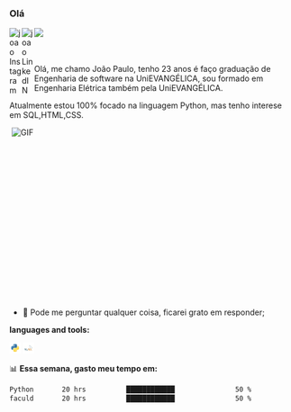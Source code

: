 ### Olá
<a href="https://www.instagram.com/carneiro_jpc/">
  <img align="left" alt="joao Instagram" width="22px" src="https://raw.githubusercontent.com/hussainweb/hussainweb/main/icons/instagram.png" />
</a>
<a href="https://www.linkedin.com/in/joão-paulo-carneiro-de-amorim/">
  <img align="left" alt="joao LinkedIN" width="22px" src="https://raw.githubusercontent.com/peterthehan/peterthehan/master/assets/linkedin.svg" />
</a>

![](https://visitor-badge.glitch.me/badge?page_id=jpcamorim)

<br />

Olá, me chamo João Paulo, tenho 23 anos é faço graduação de Engenharia de software na UniEVANGÉLICA, sou formado em Engenharia Elétrica também pela UniEVANGÉLICA.

Atualmente estou 100% focado na linguagem Python, mas tenho interese em SQL,HTML,CSS.


  <img align="right" alt="GIF" src="https://github.com/abhisheknaiidu/abhisheknaiidu/blob/master/code.gif?raw=true" width="500" height="320" />
 
- 💬 Pode me perguntar qualquer coisa, ficarei grato em responder;

**languages and tools:**  

<code><img height="20" src="https://raw.githubusercontent.com/github/explore/80688e429a7d4ef2fca1e82350fe8e3517d3494d/topics/python/python.png"></code>
<code><img height="20" src="https://raw.githubusercontent.com/github/explore/80688e429a7d4ef2fca1e82350fe8e3517d3494d/topics/mysql/mysql.png"></code>

📊 **Essa semana, gasto meu tempo em:**
<!--START_SECTION:waka-->

```text
Python       20 hrs          ████████████               50 %
faculd       20 hrs          ████████████               50 %


